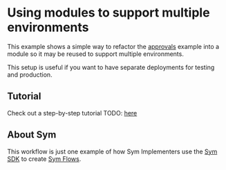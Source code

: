 # Using modules to support multiple environments

This example shows a simple way to refactor the [approvals](/approvals/) example into a module so it may be reused to support multiple environments.

This setup is useful if you want to have separate deployments for testing and production.

## Tutorial

Check out a step-by-step tutorial TODO: [here](https://docs.symops.com/docs/custom-integrations)

## About Sym

This workflow is just one example of how Sym Implementers use the [Sym SDK](https://docs.symops.com/docs) to create [Sym Flows](https://docs.symops.com/docs/sym-access-flows).
